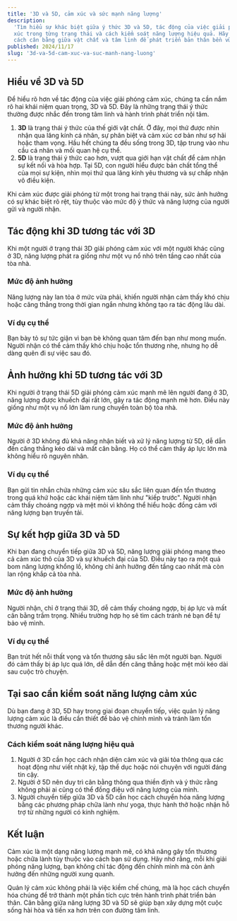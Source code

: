 ```yaml
---
title: '3D và 5D, cảm xúc và sức mạnh năng lượng'
description:
  'Tìm hiểu sự khác biệt giữa ý thức 3D và 5D, tác động của việc giải phóng cảm
  xúc trong từng trạng thái và cách kiểm soát năng lượng hiệu quả. Hãy khám phá
  cách cân bằng giữa vật chất và tâm linh để phát triển bản thân bền vững!'
published: 2024/11/17
slug: '3d-va-5d-cam-xuc-va-suc-manh-nang-luong'
---
```


## Hiểu về 3D và 5D

Để hiểu rõ hơn về tác động của việc giải phóng cảm xúc, chúng ta cần nắm rõ hai
khái niệm quan trọng, 3D và 5D. Đây là những trạng thái ý thức thường được nhắc
đến trong tâm linh và hành trình phát triển nội tâm.

1. **3D** là trạng thái ý thức của thế giới vật chất. Ở đây, mọi thứ được nhìn
   nhận qua lăng kính cá nhân, sự phân biệt và cảm xúc cơ bản như sợ hãi hoặc
   tham vọng. Hầu hết chúng ta đều sống trong 3D, tập trung vào nhu cầu cá nhân
   và mối quan hệ cụ thể.
2. **5D** là trạng thái ý thức cao hơn, vượt qua giới hạn vật chất để cảm nhận
   sự kết nối và hòa hợp. Tại 5D, con người hiểu được bản chất tổng thể của mọi
   sự kiện, nhìn mọi thứ qua lăng kính yêu thương và sự chấp nhận vô điều kiện.

Khi cảm xúc được giải phóng từ một trong hai trạng thái này, sức ảnh hưởng có sự
khác biệt rõ rệt, tùy thuộc vào mức độ ý thức và năng lượng của người gửi và
người nhận.

## Tác động khi 3D tương tác với 3D

Khi một người ở trạng thái 3D giải phóng cảm xúc với một người khác cũng ở 3D,
năng lượng phát ra giống như một vụ nổ nhỏ trên tầng cao nhất của tòa nhà.

### Mức độ ảnh hưởng

Năng lượng này lan tỏa ở mức vừa phải, khiến người nhận cảm thấy khó chịu hoặc
căng thẳng trong thời gian ngắn nhưng không tạo ra tác động lâu dài.

### Ví dụ cụ thể

Bạn bày tỏ sự tức giận vì bạn bè không quan tâm đến bạn như mong muốn. Người
nhận có thể cảm thấy khó chịu hoặc tổn thương nhẹ, nhưng họ dễ dàng quên đi sự
việc sau đó.

## Ảnh hưởng khi 5D tương tác với 3D

Khi người ở trạng thái 5D giải phóng cảm xúc mạnh mẽ lên người đang ở 3D, năng
lượng được khuếch đại rất lớn, gây ra tác động mạnh mẽ hơn. Điều này giống như
một vụ nổ lớn làm rung chuyển toàn bộ tòa nhà.

### Mức độ ảnh hưởng

Người ở 3D không đủ khả năng nhận biết và xử lý năng lượng từ 5D, dễ dẫn đến
căng thẳng kéo dài và mất cân bằng. Họ có thể cảm thấy áp lực lớn mà không hiểu
rõ nguyên nhân.

### Ví dụ cụ thể

Bạn gửi tin nhắn chứa những cảm xúc sâu sắc liên quan đến tổn thương trong quá
khứ hoặc các khái niệm tâm linh như "kiếp trước". Người nhận cảm thấy choáng
ngợp và mệt mỏi vì không thể hiểu hoặc đồng cảm với năng lượng bạn truyền tải.

## Sự kết hợp giữa 3D và 5D

Khi bạn đang chuyển tiếp giữa 3D và 5D, năng lượng giải phóng mang theo cả cảm
xúc thô của 3D và sự khuếch đại của 5D. Điều này tạo ra một quả bom năng lượng
khổng lồ, không chỉ ảnh hưởng đến tầng cao nhất mà còn lan rộng khắp cả tòa nhà.

### Mức độ ảnh hưởng

Người nhận, chỉ ở trạng thái 3D, dễ cảm thấy choáng ngợp, bị áp lực và mất cân
bằng trầm trọng. Nhiều trường hợp họ sẽ tìm cách tránh né bạn để tự bảo vệ mình.

### Ví dụ cụ thể

Bạn trút hết nỗi thất vọng và tổn thương sâu sắc lên một người bạn. Người đó cảm
thấy bị áp lực quá lớn, dễ dẫn đến căng thẳng hoặc mệt mỏi kéo dài sau cuộc trò
chuyện.

## Tại sao cần kiểm soát năng lượng cảm xúc

Dù bạn đang ở 3D, 5D hay trong giai đoạn chuyển tiếp, việc quản lý năng lượng
cảm xúc là điều cần thiết để bảo vệ chính mình và tránh làm tổn thương người
khác.

### Cách kiểm soát năng lượng hiệu quả

1. Người ở 3D cần học cách nhận diện cảm xúc và giải tỏa thông qua các hoạt động
   như viết nhật ký, tập thể dục hoặc nói chuyện với người đáng tin cậy.
2. Người ở 5D nên duy trì cân bằng thông qua thiền định và ý thức rằng không
   phải ai cũng có thể đồng điệu với năng lượng của mình.
3. Người chuyển tiếp giữa 3D và 5D cần học cách chuyển hóa năng lượng bằng các
   phương pháp chữa lành như yoga, thực hành thở hoặc nhận hỗ trợ từ những người
   có kinh nghiệm.

## Kết luận

Cảm xúc là một dạng năng lượng mạnh mẽ, có khả năng gây tổn thương hoặc chữa
lành tùy thuộc vào cách bạn sử dụng. Hãy nhớ rằng, mỗi khi giải phóng năng
lượng, bạn không chỉ tác động đến chính mình mà còn ảnh hưởng đến những người
xung quanh.

Quản lý cảm xúc không phải là việc kiềm chế chúng, mà là học cách chuyển hóa
chúng để trở thành một phần tích cực trên hành trình phát triển bản thân. Cân
bằng giữa năng lượng 3D và 5D sẽ giúp bạn xây dựng một cuộc sống hài hòa và tiến
xa hơn trên con đường tâm linh.
